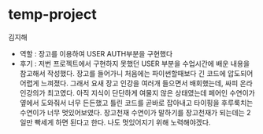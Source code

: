 # temp-project

김지해

- 역할 : 장고를 이용하여 USER AUTH부분을 구현했다
- 후기 : 저번 프로젝트에서 구현하지 못했던 USER 부분을 수업시간에 배운 내용을 참고해서 작성했다. 장고를 들어가니 처음에는 파이썬할때보다 긴 코드에 압도되어 어렵게 느껴졌다. 그래서 요새 장고 인강을 여러개 들으면서 배회했는데, 싸피 온라인강의가 최고였다. 아직 지식이 단단하게 여물지 않은 상태였는데 페어인 수연이가 옆에서 도와줘서 너무 든든했고 틀린 코드를 곧바로 잡아내고 타이핑을 후루룩치는 수연이가 너무 멋있어보였다. 장고천재 수연이가 말하기를 장고천재가 되는데는 2일만 빡세게 하면 된다고 한다. 나도 멋있어지기 위해 노력해야겠다.
